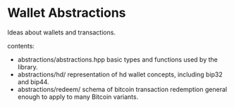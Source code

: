 # Wallet Abstractions

Ideas about wallets and transactions. 

contents: 
 - abstractions/abstractions.hpp
   basic types and functions used by the library. 
 - abstractions/hd/
   representation of hd wallet concepts, including bip32 and bip44. 
 - abstractions/redeem/
   schema of bitcoin transaction redemption general enough to apply to many Bitcoin variants. 
